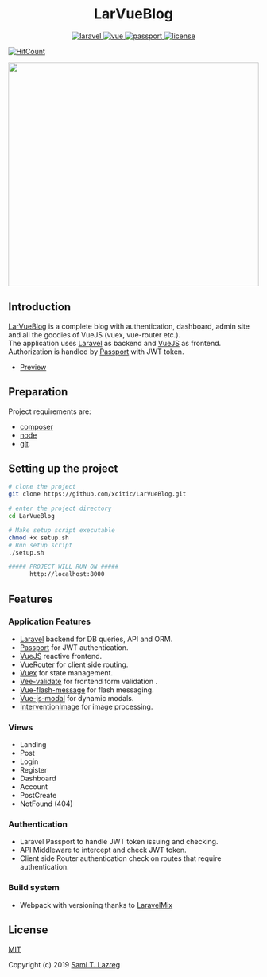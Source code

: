 <h1 align="center">
  LarVueBlog
</h1>

<p align="center">
  <a href="https://github.com/laravel/laravel">
    <img src="https://img.shields.io/badge/Laravel-5.8-brightgreen.svg" alt="laravel">
  </a>
  <a href="https://github.com/vuejs/vue">
    <img src="https://img.shields.io/badge/vue-2.6.10-brightgreen.svg" alt="vue">
  </a>
  <a href="http://www.passportjs.org/">
    <img src="https://img.shields.io/badge/passport-7.3-brightgreen.svg" alt="passport">
  </a>
  <a href="https://github.com/xcitic/LarVueBlog/blob/master/LICENSE">
    <img src="https://img.shields.io/github/license/mashape/apistatus.svg" alt="license">
  </a>
</p>

[![HitCount](http://hits.dwyl.io/xcitic/LarVueBlog.svg)](http://hits.dwyl.io/xcitic/LarVueBlog)


<img src="https://github.com/xcitic/LarVueBlog/blob/master/documentation/LarVueBlogDemo-optimized.gif" width="100%" height="450" />


## Introduction

[LarVueBlog](https://github.com/xcitic/LarVueBlog) is a complete blog with authentication, dashboard, admin site and all the goodies of VueJS (vuex, vue-router etc.). </br>
The application uses [Laravel](https://laravel.com) as backend and [VueJS](https://github.com/vuejs/vue) as frontend.
Authorization is handled by [Passport](http://www.passportjs.org/) with JWT token.


- [Preview](https://larvueblog.samilazreg.com)


## Preparation

Project requirements are:
- [composer](https://getcomposer.org)
- [node](https://nodejs.org/)  
- [git](https://git-scm.com/).



## Setting up the project

```bash
# clone the project
git clone https://github.com/xcitic/LarVueBlog.git

# enter the project directory
cd LarVueBlog

# Make setup script executable
chmod +x setup.sh
# Run setup script
./setup.sh

##### PROJECT WILL RUN ON #####
      http://localhost:8000
```

## Features

### Application Features
- [Laravel](https://laravel.com) backend for DB queries, API and ORM.
- [Passport](http://www.passportjs.org/) for JWT authentication.
- [VueJS](https://vuejs.org/) reactive frontend.
- [VueRouter](https://router.vuejs.org/) for client side routing.
- [Vuex](https://vuex.vuejs.org/) for state management.
- [Vee-validate](https://baianat.github.io/vee-validate/) for frontend form validation .
- [Vue-flash-message](https://github.com/keen-on-design/vue-flash-message) for flash messaging.
- [Vue-js-modal](https://github.com/euvl/vue-js-modal#readme) for dynamic modals.
- [InterventionImage](http://image.intervention.io/) for image processing.

### Views
- Landing
- Post
- Login
- Register
- Dashboard
- Account
- PostCreate
- NotFound (404)


### Authentication
- Laravel Passport to handle JWT token issuing and checking.
- API Middleware to intercept and check JWT token.
- Client side Router authentication check on routes that require authentication.

### Build system
- Webpack with versioning thanks to [LaravelMix](https://laravel-mix.com/)



## License

[MIT](https://github.com/xcitic/LarVueBlog/blob/master/LICENSE)

Copyright (c) 2019 [Sami T. Lazreg](https://samilazreg.com)
